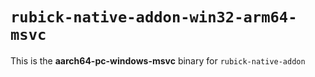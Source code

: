 # `rubick-native-addon-win32-arm64-msvc`

This is the **aarch64-pc-windows-msvc** binary for `rubick-native-addon`
